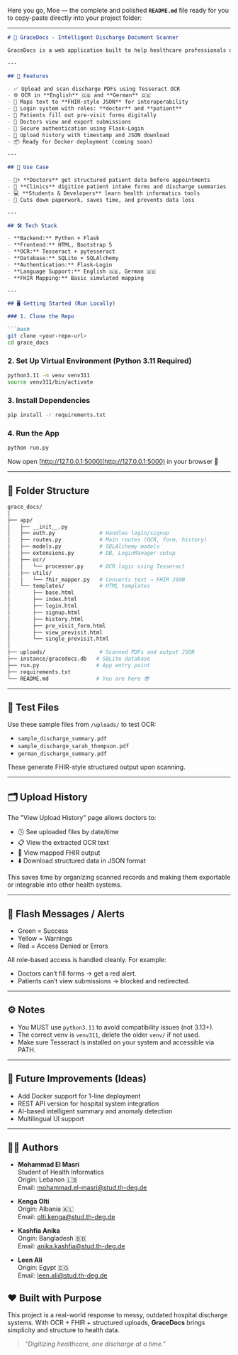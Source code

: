 Here you go, Moe — the complete and polished **`README.md`** file ready for you to copy-paste directly into your project folder:

---

````markdown
# 🏥 GraceDocs - Intelligent Discharge Document Scanner

GraceDocs is a web application built to help healthcare professionals digitize and process discharge documents. It uses OCR to extract text from uploaded PDFs and maps them to a structured format (FHIR-like JSON), streamlining documentation and patient intake workflows.

---

## 🚀 Features

- ✅ Upload and scan discharge PDFs using Tesseract OCR
- 🌐 OCR in **English** 🇬🇧 and **German** 🇩🇪
- 🧬 Maps text to **FHIR-style JSON** for interoperability
- 👥 Login system with roles: **doctor** and **patient**
- 📝 Patients fill out pre-visit forms digitally
- 📂 Doctors view and export submissions
- 🔐 Secure authentication using Flask-Login
- 📜 Upload history with timestamp and JSON download
- 📦 Ready for Docker deployment (coming soon)

---

## 🧠 Use Case

- 👨‍⚕️ **Doctors** get structured patient data before appointments
- 🏥 **Clinics** digitize patient intake forms and discharge summaries
- 💻 **Students & Developers** learn health informatics tools
- 🧾 Cuts down paperwork, saves time, and prevents data loss

---

## 🛠 Tech Stack

- **Backend:** Python + Flask
- **Frontend:** HTML, Bootstrap 5
- **OCR:** Tesseract + pytesseract
- **Database:** SQLite + SQLAlchemy
- **Authentication:** Flask-Login
- **Language Support:** English 🇬🇧, German 🇩🇪
- **FHIR Mapping:** Basic simulated mapping

---

## 🖥️ Getting Started (Run Locally)

### 1. Clone the Repo

```bash
git clone <your-repo-url>
cd grace_docs
````

### 2. Set Up Virtual Environment (Python 3.11 Required)

```bash
python3.11 -m venv venv311
source venv311/bin/activate
```

### 3. Install Dependencies

```bash
pip install -r requirements.txt
```

### 4. Run the App

```bash
python run.py
```

Now open [http://127.0.0.1:5000](http://127.0.0.1:5000) in your browser 🎉

---

## 📂 Folder Structure

```bash
grace_docs/
│
├── app/
│   ├── __init__.py
│   ├── auth.py              # Handles login/signup
│   ├── routes.py            # Main routes (OCR, form, history)
│   ├── models.py            # SQLAlchemy models
│   ├── extensions.py        # DB, LoginManager setup
│   ├── ocr/
│   │   └── processor.py     # OCR logic using Tesseract
│   ├── utils/
│   │   └── fhir_mapper.py   # Converts text → FHIR JSON
│   └── templates/           # HTML templates
│       ├── base.html
│       ├── index.html
│       ├── login.html
│       ├── signup.html
│       ├── history.html
│       ├── pre_visit_form.html
│       ├── view_previsit.html
│       └── single_previsit.html
│
├── uploads/                 # Scanned PDFs and output JSON
├── instance/gracedocs.db   # SQLite database
├── run.py                  # App entry point
├── requirements.txt
└── README.md               # You are here 😎
```

---

## 🧪 Test Files

Use these sample files from `/uploads/` to test OCR:

* `sample_discharge_summary.pdf`
* `sample_discharge_sarah_thompson.pdf`
* `german_discharge_summary.pdf`

These generate FHIR-style structured output upon scanning.

---

## 🗂 Upload History

The "View Upload History" page allows doctors to:

* 🕓 See uploaded files by date/time
* 📋 View the extracted OCR text
* 🧬 View mapped FHIR output
* ⬇️ Download structured data in JSON format

This saves time by organizing scanned records and making them exportable or integrable into other health systems.

---

## 📢 Flash Messages / Alerts

* Green = Success
* Yellow = Warnings
* Red = Access Denied or Errors

All role-based access is handled cleanly. For example:

* Doctors can’t fill forms → get a red alert.
* Patients can’t view submissions → blocked and redirected.

---

## ⚙️ Notes

* You MUST use `python3.11` to avoid compatibility issues (not 3.13+).
* The correct venv is `venv311`, delete the older `venv/` if not used.
* Make sure Tesseract is installed on your system and accessible via PATH.

---

## 🧠 Future Improvements (Ideas)

* Add Docker support for 1-line deployment
* REST API version for hospital system integration
* AI-based intelligent summary and anomaly detection
* Multilingual UI support

---

## 👨‍💻 Authors

- **Mohammad El Masri**  
  Student of Health Informatics  
  Origin: Lebanon 🇱🇧  
  Email: mohammad.el-masri@stud.th-deg.de

- **Kenga Olti**  
  Origin: Albania 🇦🇱  
  Email: olti.kenga@stud.th-deg.de

- **Kashfia Anika**  
  Origin: Bangladesh 🇧🇩  
  Email: anika.kashfia@stud.th-deg.de

- **Leen Ali**  
  Origin: Egypt 🇪🇬  
  Email: leen.ali@stud.th-deg.de

## ❤️ Built with Purpose

This project is a real-world response to messy, outdated hospital discharge systems. With OCR + FHIR + structured uploads, **GraceDocs** brings simplicity and structure to health data.

> *“Digitizing healthcare, one discharge at a time.”*

